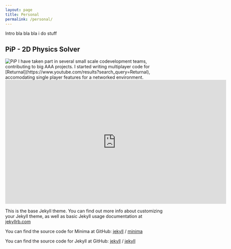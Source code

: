 ```yaml
---
layout: page
title: Personal
permalink: /personal/
---
```

Intro bla bla bla i do stuff
## PiP - 2D Physics Solver
<img style="float: middle;" src="../assets/PiPScreenGrab.png" alt="PiP" title="PiP">
I have taken part in several small scale codevelopment teams, contributing
to big AAA projects.  
I started writing multiplayer code for [Returnal](https://www.youtube.com/results?search_query=Returnal), accomodating single player
features for a networked environment.  
<iframe width="702" height="395" src="https://www.youtube.com/embed/ov4fJmGCsZM" frameborder="0" allow="accelerometer; autoplay; clipboard-write; encrypted-media; gyroscope; picture-in-picture" allowfullscreen></iframe>

This is the base Jekyll theme. You can find out more info about customizing your Jekyll theme, as well as basic Jekyll usage documentation at [jekyllrb.com](https://jekyllrb.com/)

You can find the source code for Minima at GitHub:
[jekyll][jekyll-organization] /
[minima](https://github.com/jekyll/minima)

You can find the source code for Jekyll at GitHub:
[jekyll][jekyll-organization] /
[jekyll](https://github.com/jekyll/jekyll)


[jekyll-organization]: https://github.com/jekyll
